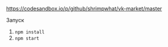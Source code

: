 https://codesandbox.io/p/github/shrimpwhat/vk-market/master

Запуск
1. `npm install`
2. `npm start`
